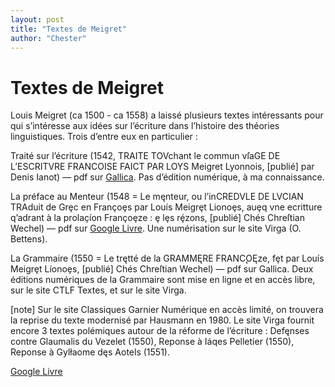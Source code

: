 ```yaml
---
layout: post
title: "Textes de Meigret"
author: "Chester"
---
```

# Textes de Meigret

Louis Meigret (ca 1500 - ca 1558) a laissé plusieurs textes intéressants pour qui s’intéresse aux idées sur l’écriture  dans l’histoire des théories linguistiques. Trois d’entre eux en particulier : 

Traité sur l’écriture (1542, TRAITE TOVchant le commun vſaGE DE L’ESCRITVRE FRANCOISE FAICT PAR LOYS Meigret Lyonnois, [publié] par Denis Ianot)
— pdf sur [Gallica](http://gallica.bnf.fr/ark:/12148/btv1b8624664b). Pas d’édition numérique, à ma connaissance.

La préface au Menteur (1548 = Le męnteur, ou l’inCREDVLE DE LVCIAN TRAduit de Grȩc en Françoȩs par Louís Meigrȩt Lionoȩs, auȩq vne ecritture q’adrant à la prolaçíon Françoȩze : ȩ lȩs rȩ́zons, [publié] Chés Chreſtian Wechel)
— pdf sur [Google Livre](https://books.google.fr/books?id=XsgYg2W4ZaEC). Une numérisation sur le site Virga (O. Bettens).

La Grammaire (1550 = Le trętté de la GRAMMĘRE FRANC̨OĘze, fȩt par Louís Meigrȩt Líonoȩs, [publié] Chés Chreſtian Wechel)
— pdf sur Gallica. Deux éditions numériques de la Grammaire sont mise en ligne et en accès libre, sur le site CTLF Textes, et sur le site Virga. 

[note] Sur le site Classiques Garnier Numérique en accès limité, on trouvera la reprise du texte modernisé par Hausmann en 1980. Le site Virga fournit encore 3 textes polémiques autour de la réforme de l’écriture : Defęnses contre Glaumalis du Vezelet (1550), Reponse à Iáqes Pelletier (1550), Reponse à Gylłaome dęs Aotels (1551).

[Google Livre](https://books.google.fr/books?id=XsgYg2W4ZaEC)
